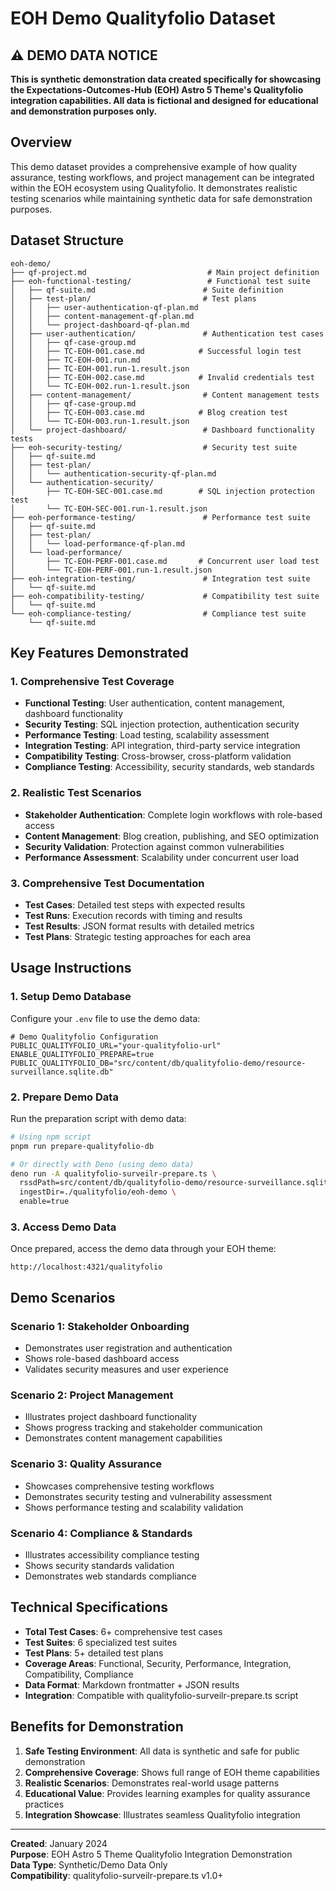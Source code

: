 # EOH Demo Qualityfolio Dataset

## ⚠️ DEMO DATA NOTICE

**This is synthetic demonstration data created specifically for showcasing the Expectations-Outcomes-Hub (EOH) Astro 5 Theme's Qualityfolio integration capabilities. All data is fictional and designed for educational and demonstration purposes only.**

## Overview

This demo dataset provides a comprehensive example of how quality assurance, testing workflows, and project management can be integrated within the EOH ecosystem using Qualityfolio. It demonstrates realistic testing scenarios while maintaining synthetic data for safe demonstration purposes.

## Dataset Structure

```
eoh-demo/
├── qf-project.md                           # Main project definition
├── eoh-functional-testing/                 # Functional test suite
│   ├── qf-suite.md                        # Suite definition
│   ├── test-plan/                         # Test plans
│   │   ├── user-authentication-qf-plan.md
│   │   ├── content-management-qf-plan.md
│   │   └── project-dashboard-qf-plan.md
│   ├── user-authentication/               # Authentication test cases
│   │   ├── qf-case-group.md
│   │   ├── TC-EOH-001.case.md            # Successful login test
│   │   ├── TC-EOH-001.run.md
│   │   ├── TC-EOH-001.run-1.result.json
│   │   ├── TC-EOH-002.case.md            # Invalid credentials test
│   │   └── TC-EOH-002.run-1.result.json
│   ├── content-management/                # Content management tests
│   │   ├── qf-case-group.md
│   │   ├── TC-EOH-003.case.md            # Blog creation test
│   │   └── TC-EOH-003.run-1.result.json
│   └── project-dashboard/                 # Dashboard functionality tests
├── eoh-security-testing/                  # Security test suite
│   ├── qf-suite.md
│   ├── test-plan/
│   │   └── authentication-security-qf-plan.md
│   └── authentication-security/
│       ├── TC-EOH-SEC-001.case.md        # SQL injection protection test
│       └── TC-EOH-SEC-001.run-1.result.json
├── eoh-performance-testing/               # Performance test suite
│   ├── qf-suite.md
│   ├── test-plan/
│   │   └── load-performance-qf-plan.md
│   └── load-performance/
│       ├── TC-EOH-PERF-001.case.md       # Concurrent user load test
│       └── TC-EOH-PERF-001.run-1.result.json
├── eoh-integration-testing/               # Integration test suite
│   └── qf-suite.md
├── eoh-compatibility-testing/             # Compatibility test suite
│   └── qf-suite.md
└── eoh-compliance-testing/                # Compliance test suite
    └── qf-suite.md
```

## Key Features Demonstrated

### 1. **Comprehensive Test Coverage**
- **Functional Testing**: User authentication, content management, dashboard functionality
- **Security Testing**: SQL injection protection, authentication security
- **Performance Testing**: Load testing, scalability assessment
- **Integration Testing**: API integration, third-party service integration
- **Compatibility Testing**: Cross-browser, cross-platform validation
- **Compliance Testing**: Accessibility, security standards, web standards

### 2. **Realistic Test Scenarios**
- **Stakeholder Authentication**: Complete login workflows with role-based access
- **Content Management**: Blog creation, publishing, and SEO optimization
- **Security Validation**: Protection against common vulnerabilities
- **Performance Assessment**: Scalability under concurrent user load

### 3. **Comprehensive Test Documentation**
- **Test Cases**: Detailed test steps with expected results
- **Test Runs**: Execution records with timing and results
- **Test Results**: JSON format results with detailed metrics
- **Test Plans**: Strategic testing approaches for each area

## Usage Instructions

### 1. **Setup Demo Database**

Configure your `.env` file to use the demo data:

```env
# Demo Qualityfolio Configuration
PUBLIC_QUALITYFOLIO_URL="your-qualityfolio-url"
ENABLE_QUALITYFOLIO_PREPARE=true
PUBLIC_QUALITYFOLIO_DB="src/content/db/qualityfolio-demo/resource-surveillance.sqlite.db"
```

### 2. **Prepare Demo Data**

Run the preparation script with demo data:

```bash
# Using npm script
pnpm run prepare-qualityfolio-db

# Or directly with Deno (using demo data)
deno run -A qualityfolio-surveilr-prepare.ts \
  rssdPath=src/content/db/qualityfolio-demo/resource-surveillance.sqlite.db \
  ingestDir=./qualityfolio/eoh-demo \
  enable=true
```

### 3. **Access Demo Data**

Once prepared, access the demo data through your EOH theme:

```
http://localhost:4321/qualityfolio
```

## Demo Scenarios

### **Scenario 1: Stakeholder Onboarding**
- Demonstrates user registration and authentication
- Shows role-based dashboard access
- Validates security measures and user experience

### **Scenario 2: Project Management**
- Illustrates project dashboard functionality
- Shows progress tracking and stakeholder communication
- Demonstrates content management capabilities

### **Scenario 3: Quality Assurance**
- Showcases comprehensive testing workflows
- Demonstrates security testing and vulnerability assessment
- Shows performance testing and scalability validation

### **Scenario 4: Compliance & Standards**
- Illustrates accessibility compliance testing
- Shows security standards validation
- Demonstrates web standards compliance

## Technical Specifications

- **Total Test Cases**: 6+ comprehensive test cases
- **Test Suites**: 6 specialized test suites
- **Test Plans**: 5+ detailed test plans
- **Coverage Areas**: Functional, Security, Performance, Integration, Compatibility, Compliance
- **Data Format**: Markdown frontmatter + JSON results
- **Integration**: Compatible with qualityfolio-surveilr-prepare.ts script

## Benefits for Demonstration

1. **Safe Testing Environment**: All data is synthetic and safe for public demonstration
2. **Comprehensive Coverage**: Shows full range of EOH theme capabilities
3. **Realistic Scenarios**: Demonstrates real-world usage patterns
4. **Educational Value**: Provides learning examples for quality assurance practices
5. **Integration Showcase**: Illustrates seamless Qualityfolio integration

---

**Created**: January 2024  
**Purpose**: EOH Astro 5 Theme Qualityfolio Integration Demonstration  
**Data Type**: Synthetic/Demo Data Only  
**Compatibility**: qualityfolio-surveilr-prepare.ts v1.0+
